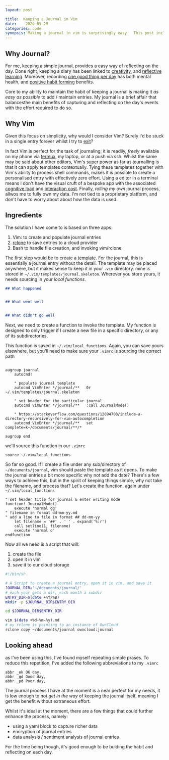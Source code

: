 ```yaml
---
layout: post

title:  Keeping a Journal in Vim
date:    2020-05-29 
categories: code
synopsis: Making a journal in vim is surprisingly easy.  This post includes some simple scripts to demonstrate the process I currently use.
---
```


## Why Journal?

For me, keeping  a simple journal, provides a easy way of reflecting on the day. Done right, keeping a diary has been linked to [creativity](https://www.brainpickings.org/2014/09/04/famous-writers-on-keeping-a-diary/), and [reflective learning](https://www.kent.ac.uk/learning/PDP-and-employability/pdp/reflective.html).  Moreover, recording [one good thing per day](https://www.actionforhappiness.org/take-action/find-three-good-things-each-day)  has both mental health, and [positive habit forming](https://charlesduhigg.com/the-power-of-habit/) benefits.

Core to my ability to maintain the habit of keeping a journal is making it _as easy as possible_ to add / maintain entries.  My journal is a brief affair that balancesthe main benefits of capturing and reflecting on the day's events with the effort required to do so.
  
## Why Vim

 Given this focus on simplicity, why would I consider Vim?  Surely I'd be stuck in a single entry forever whilst I try to [exit](https://github.com/hakluke/how-to-exit-vim)?

In fact Vim is perfect for the task of journaling; it is readily, _freely_ available on my phone via [termux](https://wiki.termux.com/wiki/Text_Editors#Vim), my laptop, or at a push via ssh. Whilst the same may be said about other editors, Vim's super power as far as journalling is that it can apply templates contextually.  Tying these templates together with Vim's ability to process shell commands, makes it is possible to create a personalised entry with effectively zero effort.  Using a editor in a terminal means I don't have the visual cruft of a bespoke app with the associated [cognitive load](https://www.nngroup.com/articles/zen-mode/) and [interaction cost](https://www.nngroup.com/videos/interaction-cost/).  Finally, _rolling my own_ journal process, allwos me to fully own my data.  I'm not tied to a proprietary platform, and don't have to worry about about how the data is used.

## Ingredients


The solution I have come to is based on three apps:

1. Vim: to create and populate journal entries
2. [rclone](https://rclone.org/) to save entries to a cloud provider
3. Bash to handle file creation, and invoking vim/rclone

The first step would be to create a [template](https://shapeshed.com/vim-templates/).  For the journal, this is essentially a journal entry without the detail.  The template may be placed anywhere, but it makes sense to keep it in your `.vim` directory.  mine is stored in `~/.vim/templates/journal.skeleton`.  Wherever you store yours, it needs sourcing in your _local functions_.

```markdown
## What happened


## What went well


## What didn't go well
```

Next, we need to create a function to invoke the template.  My function is designed to only trigger if I create a new file in a specific directory, or any of its subdirectories.

This function is saved in `~/.vim/local_functions`.  Again, you can save yours elsewhere, but you'll need to make sure your `.vimrc` is sourcing the correct path

```vim

augroup journal
    autocmd!

    " populate journal template
    autocmd VimEnter */journal/**   0r ~/.vim/templates/journal.skeleton

    " set header for the particular journal
    autocmd VimEnter */journal/**   :call JournalMode()

    " https://stackoverflow.com/questions/12094708/include-a-directory-recursively-for-vim-autocompletion
    autocmd VimEnter */journal/**   set complete=k~/documents/journal/**/*

augroup end
```

we'll source this function in our `.vimrc`

```vim
source ~/.vim/local_functions
```

So far so good. If I create a file under any sub/directory of `~/documents/journal`, vim should paste the template  as it opens.  To make the journal entries a bit more specific why not add the date?  There's a few ways to achieve this, but in the spirit of keeping things simple, why not take the filename, and process that?  Let's create the function, again under `~/.vim/local_functions`

```vim
" set header title for journal & enter writing mode
function! JournalMode()
    execute 'normal gg'
" filename in format dd-mm-yy.md 
" add a line to file in format ## dd-mm-yy    
    let filename = '##' . ' ' . expand('%:r')
    call setline(1, filename)
    execute 'normal o'
endfunction
```

Now all we need is a script that will:

1. create the file
2. open it in vim
3. save it to our cloud storage


```bash
#!/bin/sh

# A Script to create a journal entry, open it in vim, and save it 
JOURNAL_DIR='~/documents/journal/'
# each year gets a dir, each month a subdir
ENTRY_DIR=$(date +%Y/%B)
mkdir -p $JOURNAL_DIR$ENTRY_DIR

cd $JOURNAL_DIR$ENTRY_DIR

vim $(date +%d-%m-%y).md
# my rclone is pointing to an instance of OwnCloud
rclone copy ~/documents/journal owncloud:journal
```

## Looking ahead

as I've been using this, I've found myself repeating simple prases.  To reduce this repetition, I've added the following abbreviations to my `.vimrc` 

```vim
abbr _ok OK day, 
abbr _gd Good day,
abbr _pd Poor day, 
```

The journal process I have at the moment is a near perfect for my needs, it is low enough to not _get in the way_ of keeping the journal itself, meaning I get the benefit without extraneous effort.

Whilst it's ideal at the moment, there are a few things that could further enhance the process, namely:

+ using a yaml block to capture richer data 
+ encryption of journal entries
+ data analysis / sentiment analysis of journal entries

For the time being though, it's good enough to be bulding the habit and reflecting on each day.

